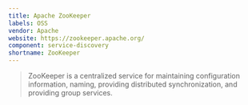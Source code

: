 ```yaml
---
title: Apache ZooKeeper
labels: OSS
vendor: Apache
website: https://zookeeper.apache.org/
component: service-discovery
shortname: ZooKeeper
---
```

> ZooKeeper is a centralized service for maintaining configuration information,
> naming, providing distributed synchronization, and providing group services.
